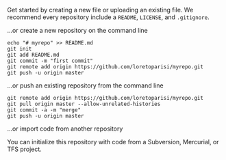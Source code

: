 Get started by creating a new file or uploading an existing file. We recommend every repository include a `README`, `LICENSE`, and `.gitignore`.

…or create a new repository on the command line
```
echo "# myrepo" >> README.md
git init
git add README.md
git commit -m "first commit"
git remote add origin https://github.com/loretoparisi/myrepo.git
git push -u origin master
``` 

…or push an existing repository from the command line
```
git remote add origin https://github.com/loretoparisi/myrepo.git
git pull origin master --allow-unrelated-histories
git commit -a -m "merge"
git push -u origin master
```

…or import code from another repository

You can initialize this repository with code from a Subversion, Mercurial, or TFS project.
